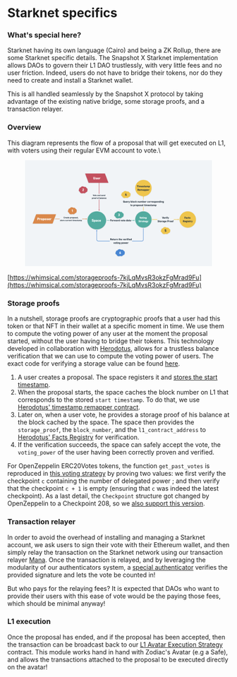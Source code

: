 # Starknet specifics

### What's special here?

Starknet having its own language (Cairo) and being a ZK Rollup, there are some Starknet specific details. The Snapshot X Starknet implementation allows DAOs to govern their L1 DAO trustlessly, with very little fees and no user friction. Indeed, users do not have to bridge their tokens, nor do they need to create and install a Starknet wallet.

This is all handled seamlessly by the Snapshot X protocol by taking advantage of the existing native bridge, some storage proofs, and a transaction relayer.

### Overview

This diagram represents the flow of a proposal that will get executed on L1, with voters using their regular EVM account to vote.\


<figure><img src="../.gitbook/assets/image (6).png" alt=""><figcaption></figcaption></figure>

[https://whimsical.com/storageproofs-7kjLqMvsR3okzFgMrad9Fu](https://whimsical.com/storageproofs-7kjLqMvsR3okzFgMrad9Fu)

### Storage proofs

In a nutshell, storage proofs are cryptographic proofs that a user had this token or that NFT in their wallet at a specific moment in time. We use them to compute the voting power of any user at the moment the proposal started, without the user having to bridge their tokens. This technology developed in collaboration with [Herodotus](https://herodotus.dev/), allows for a trustless balance verification that we can use to compute the voting power of users. The exact code for verifying a storage value can be found [here](https://github.com/snapshot-labs/sx-starknet/blob/develop/starknet/src/utils/single\_slot\_proof.cairo).

1. A user creates a proposal. The space registers it and [stores the start timestamp](https://github.com/snapshot-labs/sx-starknet/blob/03041771ba701a6ce0d5a95b4ead290add115348/starknet/src/space/space.cairo#L259).
2. When the proposal starts, the space caches the block number on L1 that corresponds to the stored `start timestamp`. To do that, we use [Herodotus' timestamp remapper contract](https://docs.herodotus.dev/herodotus-docs/protocol-design/timestamp-to-block-number-mapper).
3. Later on, when a user vote, he provides a storage proof of his balance at the block cached by the space. The space then provides the `storage_proof`, the `block_number`, and the `l1_contract_address` to [Herodotus' Facts Registry](https://docs.herodotus.dev/herodotus-docs/developers/contract-addresses)  for verification.
4. If the verification succeeds, the space can safely accept the vote, the `voting_power` of the user having been correctly proven and verified.

For OpenZeppelin ERC20Votes tokens, the function `get_past_votes` is reproduced in [this voting strategy](https://github.com/snapshot-labs/sx-starknet/blob/03041771ba701a6ce0d5a95b4ead290add115348/starknet/src/voting\_strategies/oz\_votes\_storage\_proof.cairo#L29) by proving two values: we first verify the checkpoint `c` containing the number of delegated power ; and then verify that the checkpoint `c + 1` is empty (ensuring that `c` was indeed the latest checkpoint). As a last detail, the `Checkpoint` structure got changed by OpenZeppelin to a Checkpoint 208, so we [also support this version](https://github.com/snapshot-labs/sx-starknet/blob/develop/starknet/src/voting\_strategies/oz\_votes\_trace\_208\_storage\_proof.cairo).

### Transaction relayer

In order to avoid the overhead of installing and managing a Starknet account, we ask users to sign their vote with their Ethereum wallet, and then simply relay the transaction on the Starknet network using our transaction relayer [Mana](../services/mana.md). Once the transaction is relayed, and by leveraging the modularity of our authenticators system, a [special authenticator](https://github.com/snapshot-labs/sx-starknet/blob/develop/starknet/src/authenticators/eth\_sig.cairo) verifies the provided signature and lets the vote be counted in!

But who pays for the relaying fees? It is expected that DAOs who want to provide their users with this ease of vote would be the paying those fees, which should be minimal anyway!

### L1 execution

Once the proposal has ended, and if the proposal has been accepted, then the transaction can be broadcast back to our [L1 Avatar Execution Strategy](https://github.com/snapshot-labs/sx-starknet/blob/develop/ethereum/src/execution-strategies/L1AvatarExecutionStrategy.sol) contract. This module works hand in hand with Zodiac's Avatar (e.g a Safe), and allows the transactions attached to the proposal to be executed directly on the avatar!

